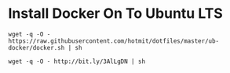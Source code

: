 # Install Docker On To Ubuntu LTS
```
wget -q -O - https://raw.githubusercontent.com/hotmit/dotfiles/master/ub-docker/docker.sh | sh
```

```
wget -q -O - http://bit.ly/3AlLgDN | sh
```
